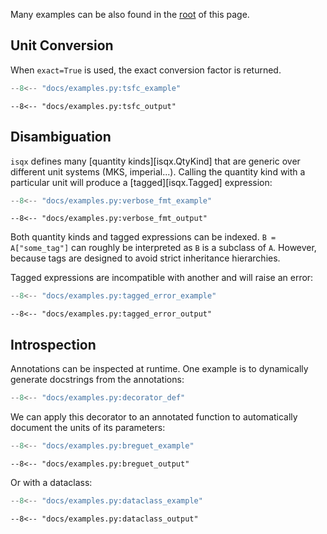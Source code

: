 Many examples can be also found in the [root](./index.md) of this page.

## Unit Conversion

When `exact=True` is used, the exact conversion factor is returned.

```py title="docs/examples.py"
--8<-- "docs/examples.py:tsfc_example"
```
```
--8<-- "docs/examples.py:tsfc_output"
```

## Disambiguation

`isqx` defines many [quantity kinds][isqx.QtyKind] that are generic over
different unit systems (MKS, imperial...). Calling the quantity kind with a
particular unit will produce a [tagged][isqx.Tagged] expression:

```py title="docs/examples.py"
--8<-- "docs/examples.py:verbose_fmt_example"
```
```
--8<-- "docs/examples.py:verbose_fmt_output"
```

Both quantity kinds and tagged expressions can be indexed.
`B = A["some_tag"]` can roughly be interpreted as `B` is a subclass of `A`.
However, because tags are designed to avoid strict inheritance hierarchies.

Tagged expressions are incompatible with another and will raise an error:

```py title="docs/examples.py"
--8<-- "docs/examples.py:tagged_error_example"
```
```
--8<-- "docs/examples.py:tagged_error_output"
```

## Introspection

Annotations can be inspected at runtime.
One example is to dynamically generate docstrings from the annotations:

```py title="docs/examples.py"
--8<-- "docs/examples.py:decorator_def"
```

We can apply this decorator to an annotated function to automatically document
the units of its parameters:

```py title="docs/examples.py"
--8<-- "docs/examples.py:breguet_example"
```
```
--8<-- "docs/examples.py:breguet_output"
```
Or with a dataclass:
```py title="docs/examples.py"
--8<-- "docs/examples.py:dataclass_example"
```
```
--8<-- "docs/examples.py:dataclass_output"
```